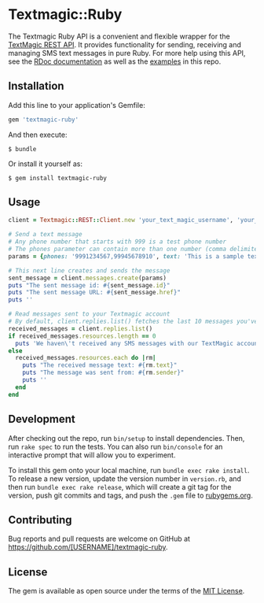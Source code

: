 # Textmagic::Ruby

The Textmagic Ruby API is a convenient and flexible wrapper for the [TextMagic REST API](https://www.textmagic.com/docs/api/).  It provides functionality for
sending, receiving and managing SMS text messages in pure Ruby.  For more help using this API, see the [RDoc documentation](http://www.rubydoc.info/github/textmagic/textmagic-rest-ruby)
as well as the [examples](https://github.com/textmagic/textmagic-rest-ruby/tree/master/examples) in this repo.

## Installation

Add this line to your application's Gemfile:

```ruby
gem 'textmagic-ruby'
```

And then execute:

    $ bundle

Or install it yourself as:

    $ gem install textmagic-ruby

## Usage
```ruby
client = Textmagic::REST::Client.new 'your_text_magic_username', 'your_text_magic_api_key'

# Send a text message
# Any phone number that starts with 999 is a test phone number
# The phones parameter can contain more than one number (comma delimited)
params = {phones: '9991234567,99945678910', text: 'This is a sample text message'}

# This next line creates and sends the message
sent_message = client.messages.create(params)
puts "The sent message id: #{sent_message.id}"
puts "The sent message URL: #{sent_message.href}"
puts ''

# Read messages sent to your Textmagic account
# By default, client.replies.list() fetches the last 10 messages you've received
received_messages = client.replies.list()
if received_messages.resources.length == 0
  puts 'We haven\'t received any SMS messages with our TextMagic account yet'
else
  received_messages.resources.each do |rm|
    puts "The received message text: #{rm.text}"
    puts "The message was sent from: #{rm.sender}"
    puts ''
  end
end
```



## Development

After checking out the repo, run `bin/setup` to install dependencies. Then, run `rake spec` to run the tests. You can also run `bin/console` for an interactive prompt that will allow you to experiment.

To install this gem onto your local machine, run `bundle exec rake install`. To release a new version, update the version number in `version.rb`, and then run `bundle exec rake release`, which will create a git tag for the version, push git commits and tags, and push the `.gem` file to [rubygems.org](https://rubygems.org).

## Contributing

Bug reports and pull requests are welcome on GitHub at https://github.com/[USERNAME]/textmagic-ruby.


## License

The gem is available as open source under the terms of the [MIT License](http://opensource.org/licenses/MIT).

